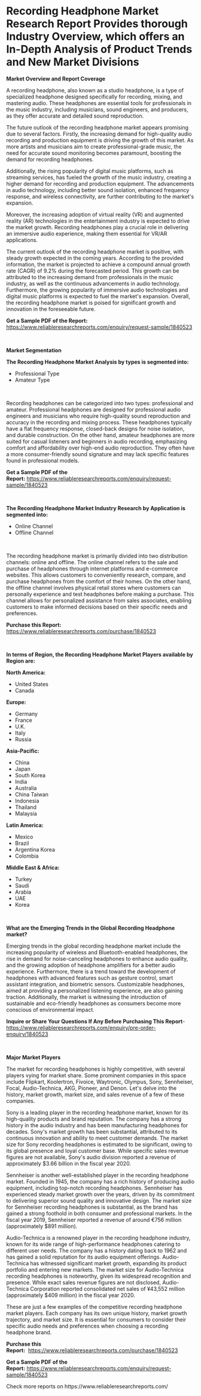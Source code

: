 <p><h1>Recording Headphone Market Research Report Provides thorough Industry Overview, which offers an In-Depth Analysis of Product Trends and New Market Divisions</h1></p><p><strong>Market Overview and Report Coverage</strong></p>
<p><p>A recording headphone, also known as a studio headphone, is a type of specialized headphone designed specifically for recording, mixing, and mastering audio. These headphones are essential tools for professionals in the music industry, including musicians, sound engineers, and producers, as they offer accurate and detailed sound reproduction.</p><p>The future outlook of the recording headphone market appears promising due to several factors. Firstly, the increasing demand for high-quality audio recording and production equipment is driving the growth of this market. As more artists and musicians aim to create professional-grade music, the need for accurate sound monitoring becomes paramount, boosting the demand for recording headphones.</p><p>Additionally, the rising popularity of digital music platforms, such as streaming services, has fueled the growth of the music industry, creating a higher demand for recording and production equipment. The advancements in audio technology, including better sound isolation, enhanced frequency response, and wireless connectivity, are further contributing to the market's expansion.</p><p>Moreover, the increasing adoption of virtual reality (VR) and augmented reality (AR) technologies in the entertainment industry is expected to drive the market growth. Recording headphones play a crucial role in delivering an immersive audio experience, making them essential for VR/AR applications.</p><p>The current outlook of the recording headphone market is positive, with steady growth expected in the coming years. According to the provided information, the market is projected to achieve a compound annual growth rate (CAGR) of 9.2% during the forecasted period. This growth can be attributed to the increasing demand from professionals in the music industry, as well as the continuous advancements in audio technology. Furthermore, the growing popularity of immersive audio technologies and digital music platforms is expected to fuel the market's expansion. Overall, the recording headphone market is poised for significant growth and innovation in the foreseeable future.</p></p>
<p><strong>Get a Sample PDF of the Report:</strong> <a href="https://www.reliableresearchreports.com/enquiry/request-sample/1840523">https://www.reliableresearchreports.com/enquiry/request-sample/1840523</a></p>
<p>&nbsp;</p>
<p><strong>Market Segmentation</strong></p>
<p><strong>The Recording Headphone Market Analysis by types is segmented into:</strong></p>
<p><ul><li>Professional Type</li><li>Amateur Type</li></ul></p>
<p>&nbsp;</p>
<p><p>Recording headphones can be categorized into two types: professional and amateur. Professional headphones are designed for professional audio engineers and musicians who require high-quality sound reproduction and accuracy in the recording and mixing process. These headphones typically have a flat frequency response, closed-back designs for noise isolation, and durable construction. On the other hand, amateur headphones are more suited for casual listeners and beginners in audio recording, emphasizing comfort and affordability over high-end audio reproduction. They often have a more consumer-friendly sound signature and may lack specific features found in professional models.</p></p>
<p><strong>Get a Sample PDF of the Report:</strong>&nbsp;<a href="https://www.reliableresearchreports.com/enquiry/request-sample/1840523">https://www.reliableresearchreports.com/enquiry/request-sample/1840523</a></p>
<p>&nbsp;</p>
<p><strong>The Recording Headphone Market Industry Research by Application is segmented into:</strong></p>
<p><ul><li>Online Channel</li><li>Offline Channel</li></ul></p>
<p>&nbsp;</p>
<p><p>The recording headphone market is primarily divided into two distribution channels: online and offline. The online channel refers to the sale and purchase of headphones through internet platforms and e-commerce websites. This allows customers to conveniently research, compare, and purchase headphones from the comfort of their homes. On the other hand, the offline channel involves physical retail stores where customers can personally experience and test headphones before making a purchase. This channel allows for personalized assistance from sales associates, enabling customers to make informed decisions based on their specific needs and preferences.</p></p>
<p><strong>Purchase this Report:</strong>&nbsp; <a href="https://www.reliableresearchreports.com/purchase/1840523">https://www.reliableresearchreports.com/purchase/1840523</a></p>
<p>&nbsp;</p>
<p><strong>In terms of Region, the Recording Headphone Market Players available by Region are:</strong></p>
<p>
    <p> <strong> North America: </strong>
        <ul>
            <li>United States</li>
            <li>Canada</li>
        </ul>
        </p> 
    <p> <strong> Europe: </strong>
        <ul>
            <li>Germany</li>
            <li>France</li>
            <li>U.K.</li>
            <li>Italy</li>
            <li>Russia</li>
        </ul>
        </p> 
    <p> <strong> Asia-Pacific: </strong>
        <ul>
            <li>China</li>
            <li>Japan</li>
            <li>South Korea</li>
            <li>India</li>
            <li>Australia</li>
            <li>China Taiwan</li>
            <li>Indonesia</li>
            <li>Thailand</li>
            <li>Malaysia</li>
        </ul>
        </p> 
    <p> <strong> Latin America: </strong>
        <ul>
            <li>Mexico</li>
            <li>Brazil</li>
            <li>Argentina Korea</li>
            <li>Colombia</li>
        </ul>
        </p> 
    <p> <strong> Middle East & Africa: </strong>
        <ul>
            <li>Turkey</li>
            <li>Saudi</li>
            <li>Arabia</li>
            <li>UAE</li>
            <li>Korea</li>
        </ul>
    </p>
    </p>
<p>&nbsp;</p>
<p><strong>What are the Emerging Trends in the Global Recording Headphone market?</strong></p>
<p><p>Emerging trends in the global recording headphone market include the increasing popularity of wireless and Bluetooth-enabled headphones, the rise in demand for noise-canceling headphones to enhance audio quality, and the growing adoption of headphone amplifiers for a better audio experience. Furthermore, there is a trend toward the development of headphones with advanced features such as gesture control, smart assistant integration, and biometric sensors. Customizable headphones, aimed at providing a personalized listening experience, are also gaining traction. Additionally, the market is witnessing the introduction of sustainable and eco-friendly headphones as consumers become more conscious of environmental impact.</p></p>
<p><strong>Inquire or Share Your Questions If Any Before Purchasing This Report</strong>- <a href="https://www.reliableresearchreports.com/enquiry/pre-order-enquiry/1840523">https://www.reliableresearchreports.com/enquiry/pre-order-enquiry/1840523</a></p>
<p>&nbsp;</p>
<p><strong>Major Market Players</strong></p>
<p><p>The market for recording headphones is highly competitive, with several players vying for market share. Some prominent companies in this space include Flipkart, Koolertron, Fivoice, Waytronic, Olympus, Sony, Sennheiser, Focal, Audio-Technica, AKG, Pioneer, and Denon. Let's delve into the history, market growth, market size, and sales revenue of a few of these companies.</p><p>Sony is a leading player in the recording headphone market, known for its high-quality products and brand reputation. The company has a strong history in the audio industry and has been manufacturing headphones for decades. Sony's market growth has been substantial, attributed to its continuous innovation and ability to meet customer demands. The market size for Sony recording headphones is estimated to be significant, owing to its global presence and loyal customer base. While specific sales revenue figures are not available, Sony's audio division reported a revenue of approximately $3.66 billion in the fiscal year 2020.</p><p>Sennheiser is another well-established player in the recording headphone market. Founded in 1945, the company has a rich history of producing audio equipment, including top-notch recording headphones. Sennheiser has experienced steady market growth over the years, driven by its commitment to delivering superior sound quality and innovative design. The market size for Sennheiser recording headphones is substantial, as the brand has gained a strong foothold in both consumer and professional markets. In the fiscal year 2019, Sennheiser reported a revenue of around €756 million (approximately $891 million).</p><p>Audio-Technica is a renowned player in the recording headphone industry, known for its wide range of high-performance headphones catering to different user needs. The company has a history dating back to 1962 and has gained a solid reputation for its audio equipment offerings. Audio-Technica has witnessed significant market growth, expanding its product portfolio and entering new markets. The market size for Audio-Technica recording headphones is noteworthy, given its widespread recognition and presence. While exact sales revenue figures are not disclosed, Audio-Technica Corporation reported consolidated net sales of ¥43,552 million (approximately $409 million) in the fiscal year 2020.</p><p>These are just a few examples of the competitive recording headphone market players. Each company has its own unique history, market growth trajectory, and market size. It is essential for consumers to consider their specific audio needs and preferences when choosing a recording headphone brand.</p></p>
<p><strong>Purchase this Report:</strong>&nbsp;&nbsp;<a href="https://www.reliableresearchreports.com/purchase/1840523">https://www.reliableresearchreports.com/purchase/1840523</a></p>
<p></p>
<p><strong>Get a Sample PDF of the Report:</strong>&nbsp;<a href="https://www.reliableresearchreports.com/enquiry/request-sample/1840523">https://www.reliableresearchreports.com/enquiry/request-sample/1840523</a></p>
<p>Check more reports on https://www.reliableresearchreports.com/</p>